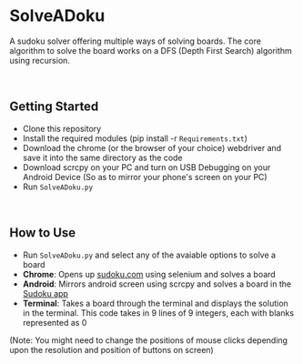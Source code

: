 # SolveADoku
A sudoku solver offering multiple ways of solving boards. The core algorithm to solve the board works on a DFS (Depth First Search) algorithm using recursion.

<br>

## Getting Started
* Clone this repository
* Install the required modules (pip install -r ```Requirements.txt```)
* Download the chrome (or the browser of your choice) webdriver and save it into the same directory as the code
* Download scrcpy on your PC and turn on USB Debugging on your Android Device (So as to mirror your phone's screen on your PC)
* Run ```SolveADoku.py```

<br>

## How to Use
* Run ```SolveADoku.py``` and select any of the avaiable options to solve a board
* **Chrome**: Opens up [sudoku.com](https://sudoku.com) using selenium and solves a board
* **Android**: Mirrors android screen using scrcpy and solves a board in the [Sudoku app](https://play.google.com/store/apps/details?id=com.easybrain.sudoku.android&hl=en_IN)
* **Terminal**: Takes a board through the terminal and displays the solution in the terminal. This code takes in 9 lines of 9 integers, each with blanks represented as 0

(Note: You might need to change the positions of mouse clicks depending upon the resolution and position of buttons on screen)
